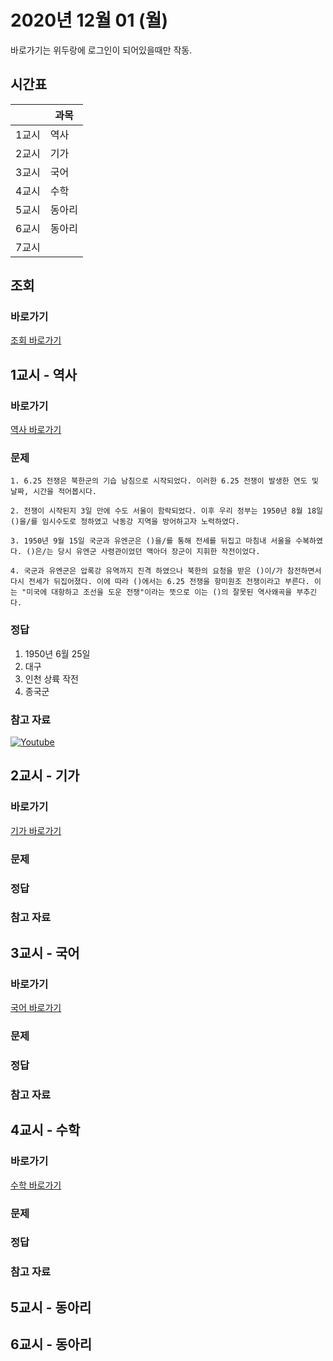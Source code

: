 # 2020년 12월 01 (월)

바로가기는 위두랑에 로그인이 되어있을때만 작동.

## 시간표
|    |과목|
|----|---|
|1교시|역사|
|2교시|기가|
|3교시|국어|
|4교시|수학|
|5교시|동아리|
|6교시|동아리|
|7교시|   |

## 조회
### 바로가기
[조회 바로가기](https://rang.edunet.net/class/G000364114/classNotifyView.do?pageNo=1&notifySequence=302697)

## 1교시 - 역사
### 바로가기
[역사 바로가기](https://rang.edunet.net/class/G000325407/hmwkppList.do?hmwkSeq=719399)
### 문제
```
1. 6.25 전쟁은 북한군의 기습 남침으로 시작되었다. 이러한 6.25 전쟁이 발생한 연도 및 날짜, 시간을 적어봅시다.

2. 전쟁이 시작된지 3일 만에 수도 서울이 함락되었다. 이후 우리 정부는 1950년 8월 18일 ()을/를 임시수도로 정하였고 낙동강 지역을 방어하고자 노력하였다.

3. 1950년 9월 15일 국군과 유엔군은 ()을/를 통해 전세를 뒤집고 마침내 서울을 수복하였다. ()은/는 당시 유엔군 사령관이었던 맥아더 장군이 지휘한 작전이었다.

4. 국군과 유엔군은 압록강 유역까지 진격 하였으나 북한의 요청을 받은 ()이/가 참전하면서 다시 전세가 뒤집어졌다. 이에 따라 ()에서는 6.25 전쟁을 항미원조 전쟁이라고 부른다. 이는 "미국에 대항하고 조선을 도운 전쟁"이라는 뜻으로 이는 ()의 잘못된 역사왜곡을 부추긴다.
```
### 정답
1. 1950년 6월 25일
2. 대구
3. 인천 상륙 작전
4. 종국군
### 참고 자료
[![Youtube](http://img.youtube.com/vi/_HTuf2bFbpw/0.jpg)](https://www.youtube.com/embed/_HTuf2bFbpw "Youtube")

## 2교시 - 기가
### 바로가기
[기가 바로가기](https://rang.edunet.net/class/G000367106/hmwkppList.do?hmwkSeq=723493)
### 문제
### 정답
### 참고 자료

## 3교시 - 국어
### 바로가기
[국어 바로가기](https://rang.edunet.net/class/G000323851/hmwkppList.do?hmwkSeq=723511)
### 문제
### 정답
### 참고 자료

## 4교시 - 수학
### 바로가기
[수학 바로가기](https://rang.edunet.net/class/G000325357/hmwkppList.do?hmwkSeq=00000)
### 문제
### 정답
### 참고 자료

## 5교시 - 동아리

## 6교시 - 동아리
